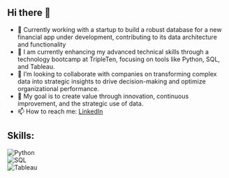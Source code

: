 ## Hi there 👋

- 🔭 Currently working with a startup to build a robust database for a new financial app under development, contributing to its data architecture and functionality
- 🌱 I am currently enhancing my advanced technical skills through a technology bootcamp at TripleTen, focusing on tools like Python, SQL, and Tableau.
- 👯 I’m looking to collaborate with companies on transforming complex data into strategic insights to drive decision-making and optimize organizational performance.
- 🤔 My goal is to create value through innovation, continuous improvement, and the strategic use of data.
- 📫 How to reach me:
    [LinkedIn](www.linkedin.com/in/alegría-carrión-burneo) 

## Skills:
![Python](https://img.shields.io/badge/Python-3DDC84?style=for-the-badge&logo=python&logoColor=white&labelColor=101010)</br>
![SQL](https://img.shields.io/badge/SQL-0095D5?style=for-the-badge&logo=postgresql&logoColor=white&labelColor=101010)</br>
![Tableau](https://img.shields.io/badge/Tableau-E6502A?style=for-the-badge&logo=tableau&logoColor=white&labelColor=101010)</br>

